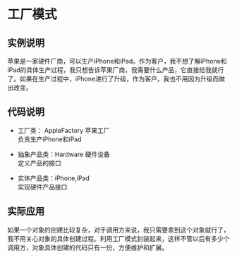 # 工厂模式

## 实例说明
苹果是一家硬件厂商，可以生产iPhone和iPad。作为客户，我不想了解iPhone和iPad的具体生产过程，我只想告诉苹果厂商，我需要什么产品，它直接给我就行了。如果在生产过程中，iPhone进行了升级，作为客户，我也不用因为升级而做出改变。

## 代码说明

* 工厂类： AppleFactory 苹果工厂  
负责生产iPhone和iPad  

* 抽象产品类：Hardware 硬件设备  
定义产品的接口  

* 实体产品类：iPhone,iPad  
实现硬件产品接口  

## 实际应用
如果一个对象的创建比较复杂，对于调用方来说，我只需要拿到这个对象就行了，我不用关心对象的具体创建过程。利用工厂模式封装起来，这样不管以后有多少个调用方，对象具体创建的代码只有一份，方便维护和扩展。